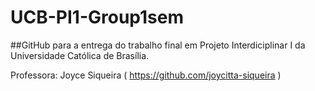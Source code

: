 # UCB-PI1-Group1sem
##GitHub para a entrega do trabalho final em Projeto Interdiciplinar I da Universidade Católica de Brasília.

Professora: Joyce Siqueira ( https://github.com/joycitta-siqueira )
